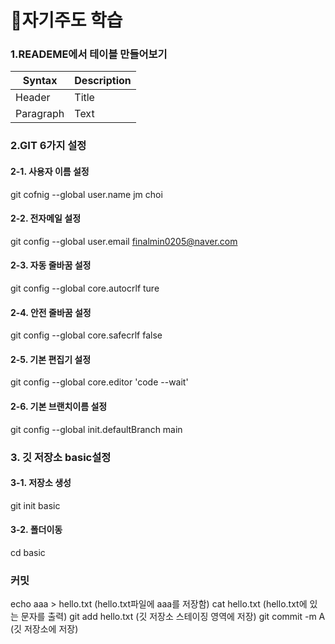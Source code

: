 # 📖자기주도 학습 

###  1.READEME에서 테이블 만들어보기
| Syntax | Description |
| ----------- | ----------- |
| Header | Title |
| Paragraph | Text |****


### 2.GIT 6가지 설정
#### 2-1. 사용자 이름 설정
git cofnig --global user.name jm choi

#### 2-2. 전자메일 설정
git config --global user.email finalmin0205@naver.com

#### 2-3. 자동 줄바꿈 설정
git config --global core.autocrlf ture

#### 2-4. 안전 줄바꿈 설정
git config --global core.safecrlf false

#### 2-5. 기본 편집기 설정
git config --global core.editor 'code --wait'

#### 2-6. 기본 브랜치이름 설정
git config --global init.defaultBranch main


### 3. 깃 저장소 basic설정
#### 3-1. 저장소 생성
git init basic

#### 3-2. 폴더이동
cd basic

### 커밋
echo aaa > hello.txt (hello.txt파일에 aaa를 저장함)
cat hello.txt (hello.txt에 있는 문자를 출력)
git add hello.txt (깃 저장소 스테이징 영역에 저장)
git commit -m A (깃 저장소에 저장)
